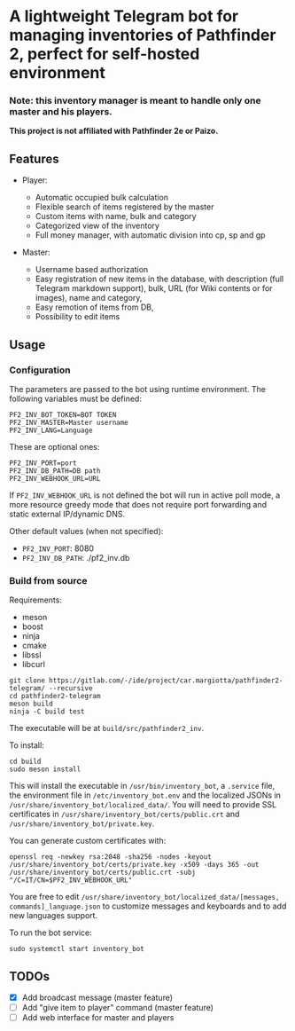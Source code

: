 # A lightweight Telegram bot for managing inventories of Pathfinder 2, perfect for self-hosted environment

### **Note**: this inventory manager is meant to handle only one master and his players.

**This project is not affiliated with Pathfinder 2e or Paizo.**

## Features

- Player:
    - Automatic occupied bulk calculation
    - Flexible search of items registered by the master
    - Custom items with name, bulk and category
    - Categorized view of the inventory
    - Full money manager, with automatic division  into cp, sp and gp 

- Master:
    - Username based authorization
    - Easy registration of new items in the database, with description (full Telegram markdown support), bulk, URL (for Wiki contents or for images), name and category,
    - Easy remotion of items from DB,
    - Possibility to edit items 

## Usage
### Configuration

The parameters are passed to the bot using runtime environment. 
The following variables must be defined:
```
PF2_INV_BOT_TOKEN=BOT TOKEN
PF2_INV_MASTER=Master username
PF2_INV_LANG=Language
```

These are optional ones:
```
PF2_INV_PORT=port
PF2_INV_DB_PATH=DB path
PF2_INV_WEBHOOK_URL=URL
```

If `PF2_INV_WEBHOOK_URL` is not defined the bot will run in active poll mode, a more resource greedy mode that does not require port forwarding and static external IP/dynamic DNS.

Other default values (when not specified):
- `PF2_INV_PORT`: 8080
- `PF2_INV_DB_PATH`: ./pf2_inv.db

### Build from source

Requirements:
- meson
- boost
- ninja
- cmake
- libssl
- libcurl

```
git clone https://gitlab.com/-/ide/project/car.margiotta/pathfinder2-telegram/ --recursive
cd pathfinder2-telegram
meson build
ninja -C build test
```

The executable will be at `build/src/pathfinder2_inv`.

To install: 

```
cd build
sudo meson install
```

This will install the executable in `/usr/bin/inventory_bot`, a `.service` file, the environment file in `/etc/inventory_bot.env` and the localized JSONs in `/usr/share/inventory_bot/localized_data/`. You will need to provide SSL certificates in `/usr/share/inventory_bot/certs/public.crt` and `/usr/share/inventory_bot/private.key`.

You can generate custom certificates with:

```
openssl req -newkey rsa:2048 -sha256 -nodes -keyout /usr/share/inventory_bot/certs/private.key -x509 -days 365 -out /usr/share/inventory_bot/certs/public.crt -subj "/C=IT/CN=$PF2_INV_WEBHOOK_URL"
```

You are free to edit `/usr/share/inventory_bot/localized_data/[messages, commands]_language.json` to customize messages and keyboards and to add new languages support.

To run the bot service: 

```
sudo systemctl start inventory_bot
```

## TODOs

- [x] Add broadcast message (master feature)
- [ ] Add "give item to player" command (master feature)
- [ ] Add web interface for master and players 
